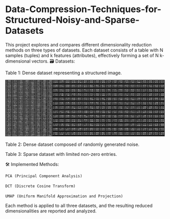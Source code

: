 # Data-Compression-Techniques-for-Structured-Noisy-and-Sparse-Datasets

This project explores and compares different dimensionality reduction methods on three types of datasets. Each dataset consists of a table with N samples (tuples) and k features (attributes), effectively forming a set of N k-dimensional vectors.
🗃️ Datasets:

Table 1: Dense dataset representing a structured image.

![image alt](https://github.com/DavangeSam/Data-Compression-Techniques-for-Structured-Noisy-and-Sparse-Datasets/blob/main/Table%201.png?raw=true)

Table 2: Dense dataset composed of randomly generated noise.

Table 3: Sparse dataset with limited non-zero entries. 



🛠️ Implemented Methods:

    PCA (Principal Component Analysis)

    DCT (Discrete Cosine Transform)

    UMAP (Uniform Manifold Approximation and Projection)

Each method is applied to all three datasets, and the resulting reduced dimensionalities are reported and analyzed.


